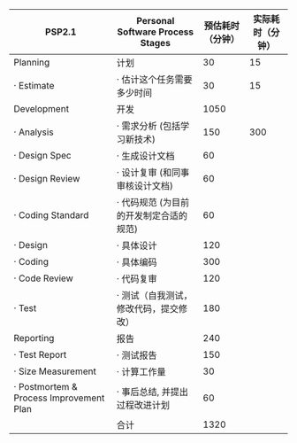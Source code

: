 | PSP2.1 | Personal Software Process Stages | 预估耗时（分钟） | 实际耗时（分钟） |
| --- | --- | --- | --- |
| Planning | 计划 | 30 | 15 |
| · Estimate | · 估计这个任务需要多少时间 | 30 | 15 |
| Development | 开发 | 1050 |  |
| · Analysis | · 需求分析 (包括学习新技术) | 150 | 300 |
| · Design Spec | · 生成设计文档 | 60 |  |
| · Design Review | · 设计复审 (和同事审核设计文档) | 60 |  |
| · Coding Standard | · 代码规范 (为目前的开发制定合适的规范) | 60 |  |
| · Design | · 具体设计 | 120 |  |
| · Coding | · 具体编码 | 300 |  |
| · Code Review | · 代码复审 | 120 |  |
| · Test | · 测试（自我测试，修改代码，提交修改） | 180 |  |
| Reporting | 报告 | 240              |  |
| · Test Report | · 测试报告 | 150 |  |
| · Size Measurement | · 计算工作量 | 30 |  |
| · Postmortem & Process Improvement Plan | · 事后总结, 并提出过程改进计划 | 60 |  |
|  | 合计 | 1320 |  |
